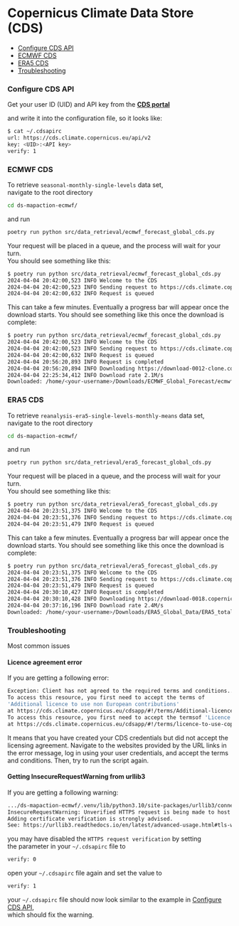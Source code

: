 # Copernicus Climate Data Store (CDS)

* [Configure CDS API](#configure-cds-api)
* [ECMWF CDS](#ecmwf-cds)
* [ERA5 CDS](#era5-cds)
* [Troubleshooting](#troubleshooting)

### Configure CDS API

Get your user ID (UID) and API key from the **[CDS portal](https://cds.climate.copernicus.eu/user)**

and write it into the configuration file, so it looks like:

```bash
$ cat ~/.cdsapirc
url: https://cds.climate.copernicus.eu/api/v2
key: <UID>:<API key>
verify: 1
```

### ECMWF CDS

To retrieve `seasonal-monthly-single-levels` data set,  
navigate to the root directory

```bash
cd ds-mapaction-ecmwf/
```

and run

```bash
poetry run python src/data_retrieval/ecmwf_forecast_global_cds.py
```

Your request will be placed in a queue, and the process will wait for your turn.  
You should see something like this:

```bash
$ poetry run python src/data_retrieval/ecmwf_forecast_global_cds.py
2024-04-04 20:42:00,523 INFO Welcome to the CDS
2024-04-04 20:42:00,523 INFO Sending request to https://cds.climate.copernicus.eu/api/v2/resources/seasonal-monthly-single-levels
2024-04-04 20:42:00,632 INFO Request is queued

```

This can take a few minutes. Eventually a progress bar will appear once the download starts. You should see something like this once the download is complete:

```bash
$ poetry run python src/data_retrieval/ecmwf_forecast_global_cds.py
2024-04-04 20:42:00,523 INFO Welcome to the CDS
2024-04-04 20:42:00,523 INFO Sending request to https://cds.climate.copernicus.eu/api/v2/resources/seasonal-monthly-single-levels
2024-04-04 20:42:00,632 INFO Request is queued
2024-04-04 20:56:20,893 INFO Request is completed
2024-04-04 20:56:20,894 INFO Downloading https://download-0012-clone.copernicus-climate.eu/cache-compute-0012/cache/data2/adaptor.mars.external-1712260115.8642066-16228-7-0f47878d-bd10-41c3-9471-9000c4a77b3a.grib to /home/<your-username>/Downloads/ECMWF_Global_Forecast/ecmwf_forecast_global_all_years.grib (10.9G)
2024-04-04 22:25:34,412 INFO Download rate 2.1M/s
Downloaded: /home/<your-username>/Downloads/ECMWF_Global_Forecast/ecmwf_forecast_global_all_years.grib
```

### ERA5 CDS

To retrieve `reanalysis-era5-single-levels-monthly-means` data set,  
navigate to the root directory

```bash
cd ds-mapaction-ecmwf/
```

and run

```bash
poetry run python src/data_retrieval/era5_forecast_global_cds.py
```

Your request will be placed in a queue, and the process will wait for your turn.  
You should see something like this:

```bash
$ poetry run python src/data_retrieval/era5_forecast_global_cds.py
2024-04-04 20:23:51,375 INFO Welcome to the CDS
2024-04-04 20:23:51,376 INFO Sending request to https://cds.climate.copernicus.eu/api/v2/resources/reanalysis-era5-single-levels-monthly-means
2024-04-04 20:23:51,479 INFO Request is queued

```

This can take a few minutes. Eventually a progress bar will appear once the download starts. You should see something like this once the download is complete:

```bash
$ poetry run python src/data_retrieval/era5_forecast_global_cds.py
2024-04-04 20:23:51,375 INFO Welcome to the CDS
2024-04-04 20:23:51,376 INFO Sending request to https://cds.climate.copernicus.eu/api/v2/resources/reanalysis-era5-single-levels-monthly-means
2024-04-04 20:23:51,479 INFO Request is queued
2024-04-04 20:30:10,427 INFO Request is completed
2024-04-04 20:30:10,428 INFO Downloading https://download-0018.copernicus-climate.eu/cache-compute-0018/cache/data9/adaptor.mars.internal-1712258651.2068512-13809-14-ab916075-1f16-46d2-9539-06fef81667a1.grib to /home/<your-username>/Downloads/ERA5_Global_Data/ERA5_total_precipitation_global_1981_2023_all_months.grib (1021.9M)
2024-04-04 20:37:16,196 INFO Download rate 2.4M/s
Downloaded: /home/<your-username>/Downloads/ERA5_Global_Data/ERA5_total_precipitation_global_1981_2023_all_months.grib
```

### Troubleshooting

Most common issues

#### Licence agreement error

If you are getting a following error:

```bash
Exception: Client has not agreed to the required terms and conditions..
To access this resource, you first need to accept the terms of
'Additional licence to use non European contributions'
at https://cds.climate.copernicus.eu/cdsapp/#!/terms/Additional-licence-to-use-non-European-contributions
To access this resource, you first need to accept the termsof 'Licence to use Copernicus Products'
at https://cds.climate.copernicus.eu/cdsapp/#!/terms/licence-to-use-copernicus-products
```

It means that you have created your CDS credentials but did not accept the licensing agreement. Navigate to the websites provided by the URL links in the error message, log in using your user credentials, and accept the terms and conditions. Then, try to run the script again.

#### Getting InsecureRequestWarning from urllib3

If you are getting a following warning:

```bash
.../ds-mapaction-ecmwf/.venv/lib/python3.10/site-packages/urllib3/connectionpool.py:1103:
InsecureRequestWarning: Unverified HTTPS request is being made to host 'cds.climate.copernicus.eu'.
Adding certificate verification is strongly advised.
See: https://urllib3.readthedocs.io/en/latest/advanced-usage.html#tls-warnings
```

you may have disabled the `HTTPS request verification` by setting  
the parameter in your `~/.cdsapirc` file to

```bash
verify: 0
```

open your `~/.cdsapirc` file again and set the value to

```bash
verify: 1
```

your `~/.cdsapirc` file should now look similar to the example in [Configure CDS API](#configure-cds-api),  
which should fix the warning.

